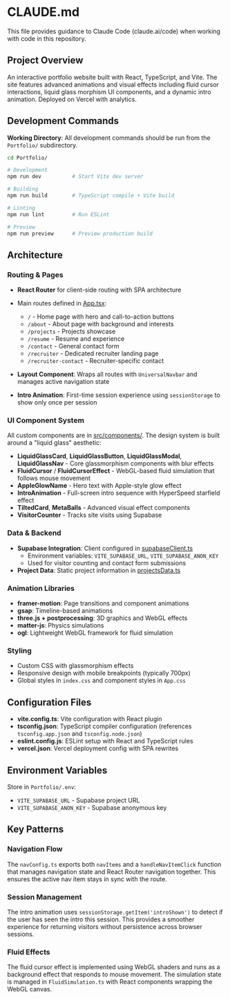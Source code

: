 # CLAUDE.md

This file provides guidance to Claude Code (claude.ai/code) when working with code in this repository.

## Project Overview

An interactive portfolio website built with React, TypeScript, and Vite. The site features advanced animations and visual effects including fluid cursor interactions, liquid glass morphism UI components, and a dynamic intro animation. Deployed on Vercel with analytics.

## Development Commands

**Working Directory**: All development commands should be run from the `Portfolio/` subdirectory.

```bash
cd Portfolio/

# Development
npm run dev          # Start Vite dev server

# Building
npm run build        # TypeScript compile + Vite build

# Linting
npm run lint         # Run ESLint

# Preview
npm run preview      # Preview production build
```

## Architecture

### Routing & Pages
- **React Router** for client-side routing with SPA architecture
- Main routes defined in [App.tsx](Portfolio/src/App.tsx):
  - `/` - Home page with hero and call-to-action buttons
  - `/about` - About page with background and interests
  - `/projects` - Projects showcase
  - `/resume` - Resume and experience
  - `/contact` - General contact form
  - `/recruiter` - Dedicated recruiter landing page
  - `/recruiter-contact` - Recruiter-specific contact

- **Layout Component**: Wraps all routes with `UniversalNavbar` and manages active navigation state
- **Intro Animation**: First-time session experience using `sessionStorage` to show only once per session

### UI Component System
All custom components are in [src/components/](Portfolio/src/components/). The design system is built around a "liquid glass" aesthetic:

- **LiquidGlassCard**, **LiquidGlassButton**, **LiquidGlassModal**, **LiquidGlassNav** - Core glassmorphism components with blur effects
- **FluidCursor** / **FluidCursorEffect** - WebGL-based fluid simulation that follows mouse movement
- **AppleGlowName** - Hero text with Apple-style glow effect
- **IntroAnimation** - Full-screen intro sequence with HyperSpeed starfield effect
- **TiltedCard**, **MetaBalls** - Advanced visual effect components
- **VisitorCounter** - Tracks site visits using Supabase

### Data & Backend
- **Supabase Integration**: Client configured in [supabaseClient.ts](Portfolio/src/supabaseClient.ts)
  - Environment variables: `VITE_SUPABASE_URL`, `VITE_SUPABASE_ANON_KEY`
  - Used for visitor counting and contact form submissions
- **Project Data**: Static project information in [projectsData.ts](Portfolio/src/components/projectsData.ts)

### Animation Libraries
- **framer-motion**: Page transitions and component animations
- **gsap**: Timeline-based animations
- **three.js + postprocessing**: 3D graphics and WebGL effects
- **matter-js**: Physics simulations
- **ogl**: Lightweight WebGL framework for fluid simulation

### Styling
- Custom CSS with glassmorphism effects
- Responsive design with mobile breakpoints (typically 700px)
- Global styles in `index.css` and component styles in `App.css`

## Configuration Files

- **vite.config.ts**: Vite configuration with React plugin
- **tsconfig.json**: TypeScript compiler configuration (references `tsconfig.app.json` and `tsconfig.node.json`)
- **eslint.config.js**: ESLint setup with React and TypeScript rules
- **vercel.json**: Vercel deployment config with SPA rewrites

## Environment Variables

Store in `Portfolio/.env`:
- `VITE_SUPABASE_URL` - Supabase project URL
- `VITE_SUPABASE_ANON_KEY` - Supabase anonymous key

## Key Patterns

### Navigation Flow
The `navConfig.ts` exports both `navItems` and a `handleNavItemClick` function that manages navigation state and React Router navigation together. This ensures the active nav item stays in sync with the route.

### Session Management
The intro animation uses `sessionStorage.getItem('introShown')` to detect if the user has seen the intro this session. This provides a smoother experience for returning visitors without persistence across browser sessions.

### Fluid Effects
The fluid cursor effect is implemented using WebGL shaders and runs as a background effect that responds to mouse movement. The simulation state is managed in `FluidSimulation.ts` with React components wrapping the WebGL canvas.
